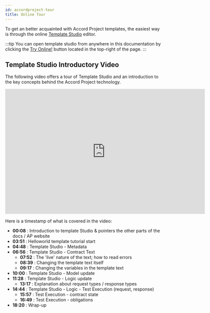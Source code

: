 ```yaml
---
id: accordproject-tour
title: Online Tour
---
```


To get an better acquainted with Accord Project templates, the easiest way is through the online [Template Studio](https://studio.accordproject.org) editor.

:::tip
You can open template studio from anywhere in this documentation by clicking the [Try Online!](https://studio.accordproject.org) button located in the top-right of the page.
:::

## Template Studio Introductory Video

The following video offers a tour of Template Studio and an introduction to the key concepts behind the Accord Project technology.

<iframe src="https://player.vimeo.com/video/328933628" width="640" height="400" frameborder="0" allow="autoplay; fullscreen" allowfullscreen></iframe>

Here is a timestamp of what is covered in the video:

- **00:08** : Introduction to template Studio & pointers the other parts of the docs / AP website
- **03:51** : Helloworld template tutorial start
- **04:48** : Template Studio - Metadata
- **06:56** : Template Studio - Contract Text
  - **07:52** : The 'live' nature of the text; how to read errors
  - **08:39** : Changing the template text itself
  - **09:17** : Changing the variables in the template text
- **10:00** : Template Studio - Model update
- **11:28** : Template Studio - Logic update
  - **13:17** : Explanation about request types / response types
- **14:44** : Template Studio - Logic - Test Execution (request, response)
  - **15:57** : Test Execution - contract state
  - **16:49** : Test Execution - obligations
- **18:20** : Wrap-up

